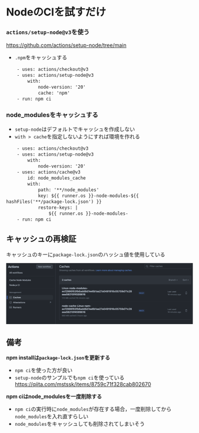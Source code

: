 # NodeのCIを試すだけ

### `actions/setup-node@v3`を使う

https://github.com/actions/setup-node/tree/main

-   `.npm`をキャッシュする

```
    - uses: actions/checkout@v3
    - uses: actions/setup-node@v3
        with:
            node-version: '20'
            cache: 'npm'
    - run: npm ci
```

### node_modulesをキャッシュする

-   `setup-node`はデフォルトでキャッシュを作成しない
-   `with > cache`を指定しないようにすれば環境を作れる

```
    - uses: actions/checkout@v3
    - uses: actions/setup-node@v3
        with:
            node-version: '20'
    - uses: actions/cache@v3
        id: node_modules_cache
        with:
            path: '**/node_modules'
            key: ${{ runner.os }}-node-modules-${{ hashFiles('**/package-lock.json') }}
            restore-keys: |
                ${{ runner.os }}-node-modules-
    - run: npm ci
```

## キャッシュの再検証

キャッシュのキーに`package-lock.json`のハッシュ値を使用している

![alt text](img/README.png)

## 備考

**npm installは`package-lock.json`を更新する**

-   `npm ci`を使った方が良い
-   `setup-node`のサンプルでも`npm ci`を使っている
    https://qiita.com/mstssk/items/8759c71f328cab802670

**npm ciはnode_modulesを一度削除する**

-   `npm ci`の実行時に`node_modules`が存在する場合，一度削除してから`node_modules`を入れ直すらしい
-   `node_modules`をキャッシュしても削除されてしまいそう
